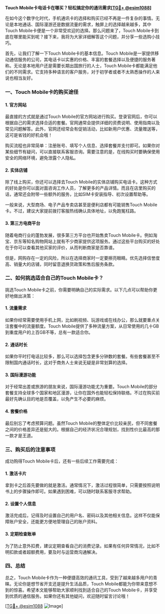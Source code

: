 **Touch Mobile卡电话卡在哪买？轻松搞定你的通讯需求[[TG💪+ @esim1088](https://t.me/s/esim1088)]**

在如今这个数字化时代，手机通讯卡的选择和购买已经不再是一件复杂的事情。无论是本地通话、国际漫游还是数据流量的需求，触屏上的选择越来越多，其中Touch Mobile卡便是一个非常受欢迎的选择。那么问题来了，Touch Mobile卡到底在哪里能买到呢？接下来，我将为大家详细解答这个问题，并分享一些选购小技巧。

首先，让我们了解一下Touch Mobile卡的基本信息。Touch Mobile是一家提供移动通信服务的公司，其电话卡以实惠的价格、丰富的套餐选择以及便捷的服务著称。无论是本地用户还是需要长期出国旅行的人士，Touch Mobile卡都能满足他们的不同需求。它支持多种语言的客户服务，对于初学者或者不太熟悉操作的人来说也相当友好。

### **一、Touch Mobile卡的购买途径**

#### **1. 官方网站**
最直接的方式就是通过Touch Mobile的官方网站进行购买。登录官网后，你可以根据自己的需求选择合适的套餐。官网通常会提供详细的资费说明、使用指南以及常见问题解答。此外，官网还经常会有促销活动，比如新用户优惠、流量赠送等，这可是省钱的好机会哦！

购买流程也非常简单：注册账号、填写个人信息、选择套餐并支付即可。如果你对某些细节有疑问，可以直接联系客服咨询。需要注意的是，在线购买时要确保使用安全的网络环境，避免泄露个人隐私。

#### **2. 实体店铺**
除了线上购买，你还可以选择去Touch Mobile的实体店铺购买电话卡。这种方式的好处是你可以面对面咨询工作人员，了解更多的产品详情。而且在店里购买的话，通常还会附带一些额外的服务，比如SIM卡安装指导、初次设置帮助等。

一般来说，大型商场、电子产品专卖店甚至是便利店都有可能销售Touch Mobile卡。不过，建议大家提前拨打客服热线确认具体地址，以免跑冤枉路。

#### **3. 第三方电商平台**
随着电商行业的蓬勃发展，很多第三方平台也开始售卖Touch Mobile卡。例如淘宝、京东等知名购物网站上就有不少商家提供这项服务。通过这些平台购买的好处在于你可以查看其他买家的评价，从而判断商家是否靠谱。

但是，网购存在一定的风险，所以在选择商家时一定要擦亮眼睛。优先选择信誉度高、销量大的店铺，同时留意退换货政策和售后服务条款。

### **二、如何挑选适合自己的Touch Mobile卡？**

挑选Touch Mobile卡之前，你需要明确自己的实际需求。以下几点可以帮助你更好地做出决策：

#### **1. 流量需求**
如果你经常需要使用手机上网，比如刷视频、玩游戏或在线办公，那么就要重点关注套餐中的流量额度。Touch Mobile提供了多种流量方案，从日常使用的几十GB到重度用户的上百GB不等，总有一款适合你。

#### **2. 通话时长**
如果你平时打电话比较多，那么可以选择包含更多分钟数的套餐。有些套餐甚至不限制国内通话时长，这对于商务人士来说无疑是非常划算的选择。

#### **3. 国际漫游功能**
对于经常出差或旅游的朋友来说，国际漫游功能尤为重要。Touch Mobile的部分套餐支持全球多个国家和地区漫游，让你在国外也能轻松保持联络。不过在购买前最好先确认目的地是否覆盖，以免产生不必要的麻烦。

#### **4. 套餐价格**
最后别忘了考虑预算问题。虽然Touch Mobile的整体定价比较亲民，但不同套餐之间的价格差异还是挺大的。根据自己的经济状况合理规划，找到性价比最高的那一款才是王道。

### **三、购买后的注意事项**

成功购得Touch Mobile卡后，还有一些后续工作需要完成：

#### **1. 激活卡片**
拿到卡之后首先要做的就是激活。通常情况下，激活过程很简单，只需要按照说明书上的步骤操作即可。如果遇到困难，可以随时联系客服寻求帮助。

#### **2. 设置个人信息**
激活完成后，记得及时设置自己的用户名、密码以及其他相关信息。这样不仅能保障账户安全，还能更方便地管理自己的账户资料。

#### **3. 定期检查账单**
为了防止意外扣费，建议定期查看自己的消费记录。如果有任何异常情况，比如不明扣款或者超额费用，要及时与运营商沟通解决。

### **四、总结**

总之，Touch Mobile卡作为一种便捷高效的通讯工具，受到了越来越多用户的青睐。无论你是想节省开支还是提升生活品质，Touch Mobile都能为你带来意想不到的惊喜。希望本文能够帮助大家顺利找到适合自己的Touch Mobile卡，并享受到优质的通信服务。如果你还有其他疑问，欢迎随时留言讨论哦！

[[TG💪+ @esim1088](https://t.me/s/esim1088) ![Image](https://i.postimg.cc/4NQfJmqS/Snipaste-2025-05-13-00-14-12.png)]
